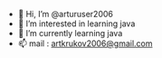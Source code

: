 - 👋 Hi, I’m @arturuser2006
- 👀 I’m interested in learning java
- 🌱 I’m currently learning java
- 📫 mail : artkrukov2006@gmail.com

<!---
arturuser2006/arturuser2006 is a ✨ special ✨ repository because its `README.md` (this file) appears on your GitHub profile.
You can click the Preview link to take a look at your changes.
--->
